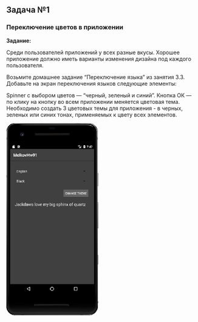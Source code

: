 ## Задача №1
### Переключение цветов в приложении
**Задание:**

Среди пользователей приложений у всех разные вкусы. Хорошее приложение должно иметь варианты изменения дизайна под каждого пользователя.

Возьмите домашнее задание “Переключение языка” из занятия 3.3. Добавьте на экран переключения языков следующие элементы:

Spinner с выбором цветов — “черный, зеленый и синий”.
Кнопка ОК — по клику на кнопку во всем приложении меняется цветовая тема.
Необходимо создать 3 цветовых темы для приложения - в черных, зеленых или синих тонах, применяемых к цвету всех элементов.

![](screen.png)